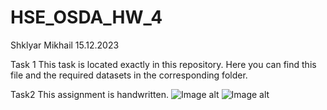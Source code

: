 # HSE_OSDA_HW_4
Shklyar Mikhail
15.12.2023

Task 1
This task is located exactly in this repository. Here you can find this file and the required datasets in the corresponding folder.

Task2
This assignment is handwritten.
![Image alt](https://github.com/Mike-cloud-17/HSE_OSDA_HW4/bolb/master/images/HW4_task2_page1.jpg?raw=true)
![Image alt](https://github.com/Mike-cloud-17/HSE_OSDA_HW4/raw/master/images/HW4_task2_page2.jpg)
